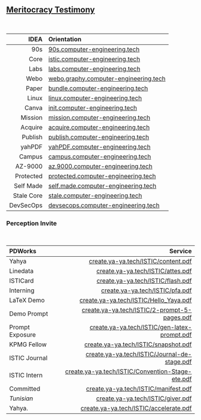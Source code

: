 ## [Meritocracy Testimony](https://www.meritocracy.com/)

<br>

| IDEA | Orientation |
|--------------:|:-----|
| 90s          | [90s.computer-engineering.tech](https://90s.computer-engineering.tech) |
| Core         | [istic.computer-engineering.tech](https://istic.computer-engineering.tech) |
| Labs         | [labs.computer-engineering.tech](https://labs.computer-engineering.tech) |
| Webo         | [webo.graphy.computer-engineering.tech](https://pfe-webo.ya-ya.tech) |
| Paper        | [bundle.computer-engineering.tech](https://bundle.computer-engineering.tech/best/ow.pdf) |
| Linux        | [linux.computer-engineering.tech](https://linux.computer-engineering.tech) |
| Canva        | [init.computer-engineering.tech](https://blablaitsme.my.canva.site/welcome-computer-engineering) |
| Mission      | [mission.computer-engineering.tech](https://mission.computer-engineering.tech) |
| Acquire      | [acquire.computer-engineering.tech](https://acquire.computer-engineering.tech) |
| Publish      | [publish.computer-engineering.tech](https://publish.computer-engineering.tech) |
| yahPDF       | [yahPDF.computer-engineering.tech](https://yahPDF.computer-engineering.tech) |
| Campus       | [campus.computer-engineering.tech](https://campus.computer-engineering.tech) |
| AZ-9000      | [az.9000.computer-engineering.tech](https://az.9000.computer-engineering.tech) |
| Protected    | [protected.computer-engineering.tech](https://protected.computer-engineering.tech) |
| Self Made    | [self.made.computer-engineering.tech](https://self.made.computer-engineering.tech/mass2.pdf) |
| Stale Core   | [stale.computer-engineering.tech](https://stale.computer-engineering.tech) |
| DevSecOps    | [devsecops.computer-engineering.tech](https://devsecops.computer-engineering.tech) |

### Perception Invite

<br>

| PDWorks           | Service                                                                       |
|:-------------------------|---------------------------------------------------------------------------:|
| Yahya             | [create.ya-ya.tech/ISTIC/content.pdf](https://create.ya-ya.tech/ISTIC/content.pdf) |
| Linedata               | [create.ya-ya.tech/ISTIC/attes.pdf](https://create.ya-ya.tech/ISTIC/attes.pdf) |
| ISTICard               | [create.ya-ya.tech/ISTIC/flash.pdf](https://create.ya-ya.tech/ISTIC/flash.pdf) |
| Interning                | [create.ya-ya.tech/ISTIC/pfa.pdf](https://create.ya-ya.tech/ISTIC/pfa.pdf) |
| LaTeX Demo          | [create.ya-ya.tech/ISTIC/Hello_Yaya.pdf](https://create.ya-ya.tech/ISTIC/Hello_Yaya.pdf) |
| Demo Prompt    | [create.ya-ya.tech/ISTIC/2-prompt-5-pages.pdf](https://create.ya-ya.tech/ISTIC/2-prompt-5-pages.pdf) |
| Prompt Exposure    | [create.ya-ya.tech/ISTIC/gen-latex-prompt.pdf](https://create.ya-ya.tech/ISTIC/gen-latex-prompt.pdf) |
| KPMG Fellow           | [create.ya-ya.tech/ISTIC/snapshot.pdf](https://create.ya-ya.tech/ISTIC/snapshot.pdf) |
| ISTIC Journal   | [create.ya-ya.tech/ISTIC/Journal-de-stage.pdf](https://create.ya-ya.tech/ISTIC/Journal-de-stage.pdf) |
| ISTIC Intern| [create.ya-ya.tech/ISTIC/Convention-Stage-ete.pdf](https://create.ya-ya.tech/ISTIC/Convention-Stage-ete.pdf) |
| Committed           | [create.ya-ya.tech/ISTIC/manifest.pdf](https://create.ya-ya.tech/ISTIC/manifest.pdf) |
| *Tunisian*           | [create.ya-ya.tech/ISTIC/giver.pdf](https://create.ya-ya.tech/ISTIC/giver.pdf) |
| Yahya.         | [create.ya-ya.tech/ISTIC/accelerate.pdf](https://create.ya-ya.tech/ISTIC/accelerate.pdf) |

